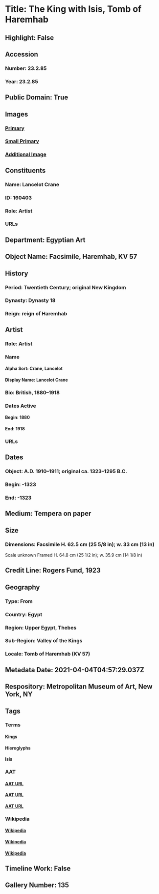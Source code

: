 # Title: The King with Isis, Tomb of Haremhab
## Highlight: False
## Accession
### Number: 23.2.85
### Year: 23.2.85
## Public Domain: True
## Images
### [Primary](https://images.metmuseum.org/CRDImages/eg/original/DP276167.jpg)
### [Small Primary](https://images.metmuseum.org/CRDImages/eg/web-large/DP276167.jpg)
### [Additional Image](https://images.metmuseum.org/CRDImages/eg/original/DP278053.jpg)
## Constituents
### Name: Lancelot Crane
### ID: 160403
### Role: Artist
### URLs
## Department: Egyptian Art
## Object Name: Facsimile, Haremhab, KV 57
## History
### Period: Twentieth Century; original New Kingdom
### Dynasty: Dynasty 18
### Reign: reign of Haremhab
## Artist
### Role: Artist
### Name
#### Alpha Sort: Crane, Lancelot
#### Display Name: Lancelot Crane
### Bio: British, 1880–1918
### Dates Active
#### Begin: 1880
#### End: 1918
### URLs
## Dates
### Object: A.D. 1910–1911; original ca. 1323–1295 B.C.
### Begin: -1323
### End: -1323
## Medium: Tempera on paper
## Size
### Dimensions: Facsimile H. 62.5 cm (25 5/8 in); w. 33 cm (13 in)
Scale unknown
Framed H. 64.8 cm (25 1/2 in); w. 35.9 cm (14 1/8 in)
## Credit Line: Rogers Fund, 1923
## Geography
### Type: From
### Country: Egypt
### Region: Upper Egypt, Thebes
### Sub-Region: Valley of the Kings
### Locale: Tomb of Haremhab (KV 57)
## Metadata Date: 2021-04-04T04:57:29.037Z
## Respository: Metropolitan Museum of Art, New York, NY
## Tags
### Terms
#### Kings
#### Hieroglyphs
#### Isis
### AAT
#### [AAT URL](http://vocab.getty.edu/page/aat/300025481)
#### [AAT URL](http://vocab.getty.edu/page/aat/300028721)
#### [AAT URL](http://vocab.getty.edu/page/ia/901000704)
### Wikipedia
#### [Wikipedia]()
#### [Wikipedia]()
#### [Wikipedia]()
## Timeline Work: False
## Gallery Number: 135